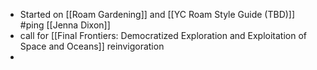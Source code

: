 - Started on [[Roam Gardening]] and [[YC Roam Style Guide (TBD)]] #ping [[Jenna Dixon]]
- call for [[Final Frontiers: Democratized Exploration and Exploitation of Space and Oceans]] reinvigoration
- 
